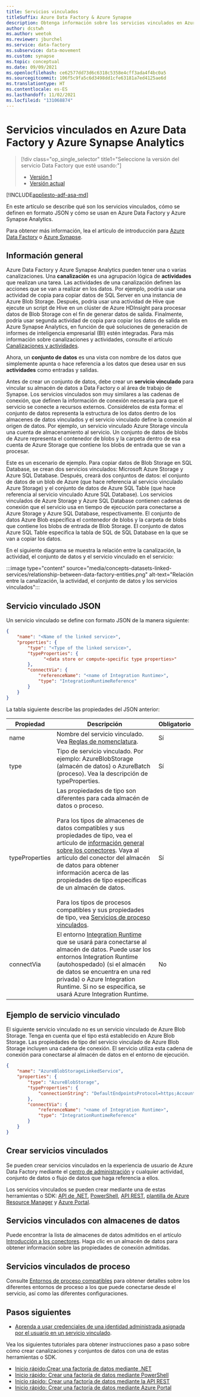 ```yaml
---
title: Servicios vinculados
titleSuffix: Azure Data Factory & Azure Synapse
description: Obtenga información sobre los servicios vinculados en Azure Data Factory y Azure Synapse Analytics. Los servicios vinculados vinculan los almacenes de datos y proceso al servicio.
author: dcstwh
ms.author: weetok
ms.reviewer: jburchel
ms.service: data-factory
ms.subservice: data-movement
ms.custom: synapse
ms.topic: conceptual
ms.date: 09/09/2021
ms.openlocfilehash: ce62577dd73d6c6318c5358e4cff3ada4f4bc0a5
ms.sourcegitcommit: 106f5c9fa5c6d3498dd1cfe63181a7ed4125ae6d
ms.translationtype: HT
ms.contentlocale: es-ES
ms.lasthandoff: 11/02/2021
ms.locfileid: "131068874"
---
```

# <a name="linked-services-in-azure-data-factory-and-azure-synapse-analytics"></a>Servicios vinculados en Azure Data Factory y Azure Synapse Analytics

> [!div class="op_single_selector" title1="Seleccione la versión del servicio Data Factory que esté usando:"]
> * [Versión 1](v1/data-factory-create-datasets.md)
> * [Versión actual](concepts-linked-services.md)

[!INCLUDE[appliesto-adf-asa-md](includes/appliesto-adf-asa-md.md)]

En este artículo se describe qué son los servicios vinculados, cómo se definen en formato JSON y cómo se usan en Azure Data Factory y Azure Synapse Analytics.

Para obtener más información, lea el artículo de introducción para [Azure Data Factory](introduction.md) o [Azure Synapse](../synapse-analytics/overview-what-is.md).

## <a name="overview"></a>Información general

Azure Data Factory y Azure Synapse Analytics pueden tener una o varias canalizaciones. Una **canalización** es una agrupación lógica de **actividades** que realizan una tarea. Las actividades de una canalización definen las acciones que se van a realizar en los datos. Por ejemplo, podría usar una actividad de copia para copiar datos de SQL Server en una instancia de Azure Blob Storage. Después, podría usar una actividad de Hive que ejecute un script de Hive en un clúster de Azure HDInsight para procesar datos de Blob Storage con el fin de generar datos de salida. Finalmente, podría usar segunda actividad de copia para copiar los datos de salida en Azure Synapse Analytics, en función de qué soluciones de generación de informes de inteligencia empresarial (BI) estén integradas. Para más información sobre canalizaciones y actividades, consulte el artículo [Canalizaciones y actividades](concepts-pipelines-activities.md).

Ahora, un **conjunto de datos** es una vista con nombre de los datos que simplemente apunta o hace referencia a los datos que desea usar en sus **actividades** como entradas y salidas.

Antes de crear un conjunto de datos, debe crear un **servicio vinculado** para vincular su almacén de datos a Data Factory o al área de trabajo de Synapse. Los servicios vinculados son muy similares a las cadenas de conexión, que definen la información de conexión necesaria para que el servicio se conecte a recursos externos. Considérelos de esta forma: el conjunto de datos representa la estructura de los datos dentro de los almacenes de datos vinculados y el servicio vinculado define la conexión al origen de datos. Por ejemplo, un servicio vinculado Azure Storage vincula una cuenta de almacenamiento al servicio. Un conjunto de datos de blobs de Azure representa el contenedor de blobs y la carpeta dentro de esa cuenta de Azure Storage que contiene los blobs de entrada que se van a procesar.

Este es un escenario de ejemplo. Para copiar datos de Blob Storage en SQL Database, se crean dos servicios vinculados: Microsoft Azure Storage y Azure SQL Database. Después, creará dos conjuntos de datos: el conjunto de datos de un blob de Azure (que hace referencia al servicio vinculado Azure Storage) y el conjunto de datos de Azure SQL Table (que hace referencia al servicio vinculado Azure SQL Database). Los servicios vinculados de Azure Storage y Azure SQL Database contienen cadenas de conexión que el servicio usa en tiempo de ejecución para conectarse a Azure Storage y Azure SQL Database, respectivamente. El conjunto de datos Azure Blob especifica el contenedor de blobs y la carpeta de blobs que contiene los blobs de entrada de Blob Storage. El conjunto de datos Azure SQL Table especifica la tabla de SQL de SQL Database en la que se van a copiar los datos.

En el siguiente diagrama se muestra la relación entre la canalización, la actividad, el conjunto de datos y el servicio vinculado en el servicio:

:::image type="content" source="media/concepts-datasets-linked-services/relationship-between-data-factory-entities.png" alt-text="Relación entre la canalización, la actividad, el conjunto de datos y los servicios vinculados":::

## <a name="linked-service-json"></a>Servicio vinculado JSON

Un servicio vinculado se define con formato JSON de la manera siguiente:

```json
{
    "name": "<Name of the linked service>",
    "properties": {
        "type": "<Type of the linked service>",
        "typeProperties": {
              "<data store or compute-specific type properties>"
        },
        "connectVia": {
            "referenceName": "<name of Integration Runtime>",
            "type": "IntegrationRuntimeReference"
        }
    }
}
```

La tabla siguiente describe las propiedades del JSON anterior:

Propiedad | Descripción | Obligatorio |
-------- | ----------- | -------- |
name | Nombre del servicio vinculado. Vea [Reglas de nomenclatura](naming-rules.md). |  Sí |
type | Tipo de servicio vinculado. Por ejemplo: AzureBlobStorage (almacén de datos) o AzureBatch (proceso). Vea la descripción de typeProperties. | Sí |
typeProperties | Las propiedades de tipo son diferentes para cada almacén de datos o proceso. <br/><br/> Para los tipos de almacenes de datos compatibles y sus propiedades de tipo, vea el artículo de [información general sobre los conectores](copy-activity-overview.md#supported-data-stores-and-formats). Vaya al artículo del conector del almacén de datos para obtener información acerca de las propiedades de tipo específicas de un almacén de datos. <br/><br/> Para los tipos de procesos compatibles y sus propiedades de tipo, vea [Servicios de proceso vinculados](compute-linked-services.md). | Sí |
connectVia | El entorno [Integration Runtime](concepts-integration-runtime.md) que se usará para conectarse al almacén de datos. Puede usar los entornos Integration Runtime (autohospedado) (si el almacén de datos se encuentra en una red privada) o Azure Integration Runtime. Si no se especifica, se usará Azure Integration Runtime. | No

## <a name="linked-service-example"></a>Ejemplo de servicio vinculado

El siguiente servicio vinculado no es un servicio vinculado de Azure Blob Storage. Tenga en cuenta que el tipo está establecido en Azure Blob Storage. Las propiedades de tipo del servicio vinculado de Azure Blob Storage incluyen una cadena de conexión. El servicio utiliza esta cadena de conexión para conectarse al almacén de datos en el entorno de ejecución.

```json
{
    "name": "AzureBlobStorageLinkedService",
    "properties": {
        "type": "AzureBlobStorage",
        "typeProperties": {
            "connectionString": "DefaultEndpointsProtocol=https;AccountName=<accountname>;AccountKey=<accountkey>"
        },
        "connectVia": {
            "referenceName": "<name of Integration Runtime>",
            "type": "IntegrationRuntimeReference"
        }
    }
}
```

## <a name="create-linked-services"></a>Crear servicios vinculados

Se pueden crear servicios vinculados en la experiencia de usuario de Azure Data Factory mediante el [centro de administración](author-management-hub.md) y cualquier actividad, conjunto de datos o flujo de datos que haga referencia a ellos.

Los servicios vinculados se pueden crear mediante una de estas herramientas o SDK: [API de .NET](quickstart-create-data-factory-dot-net.md), [PowerShell](quickstart-create-data-factory-powershell.md), [API REST](quickstart-create-data-factory-rest-api.md), [plantilla de Azure Resource Manager](quickstart-create-data-factory-resource-manager-template.md) y [Azure Portal](quickstart-create-data-factory-portal.md).


## <a name="data-store-linked-services"></a>Servicios vinculados con almacenes de datos

Puede encontrar la lista de almacenes de datos admitidos en el artículo [Introducción a los conectores](copy-activity-overview.md#supported-data-stores-and-formats). Haga clic en un almacén de datos para obtener información sobre las propiedades de conexión admitidas.

## <a name="compute-linked-services"></a>Servicios vinculados de proceso

Consulte [Entornos de proceso compatibles](compute-linked-services.md) para obtener detalles sobre los diferentes entornos de proceso a los que puede conectarse desde el servicio, así como las diferentes configuraciones.

## <a name="next-steps"></a>Pasos siguientes

- [Aprenda a usar credenciales de una identidad administrada asignada por el usuario en un servicio vinculado](credentials.md).

Vea los siguientes tutoriales para obtener instrucciones paso a paso sobre cómo crear canalizaciones y conjuntos de datos con una de estas herramientas o SDK.

- [Inicio rápido:Crear una factoría de datos mediante .NET](quickstart-create-data-factory-dot-net.md)
- [Inicio rápido: Crear una factoría de datos mediante PowerShell](quickstart-create-data-factory-powershell.md)
- [Inicio rápido: Crear una factoría de datos mediante la API REST](quickstart-create-data-factory-rest-api.md)
- [Inicio rápido: Crear una factoría de datos mediante Azure Portal](quickstart-create-data-factory-portal.md)
